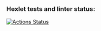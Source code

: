 ### Hexlet tests and linter status:
[![Actions Status](https://github.com/igor23samohvalov/frontend-project-lvl2/workflows/hexlet-check/badge.svg)](https://github.com/igor23samohvalov/frontend-project-lvl2/actions)